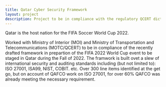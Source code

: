 ```yaml
---
title: Qatar Cyber Security Framework
layout: project
description: Project to be in compliance with the regulatory QCERT dictated FIFA 2022 Cyber Security Framework
---
```


Qatar is the host nation for the FIFA Soccer World Cup 2022.

Worked with Ministry of Interior (MOI) and Ministry of Transportation and Telecommunications (MOTC/QCERT) to be in compliance of the recently drafted framework in prepartion of the FIFA 2022 World Cup event to be staged in Qatar during the Fall of 2022. The framwork is built ovet a slew of international security and auditing standards including (but not limited to): ISO 27001, ISA99, NIST, COBIT. etc. Over 300 line items identified at the get go, but on account of QAFCO work on ISO 27001, for over 60% QAFCO was already meeting the necessary requirement.